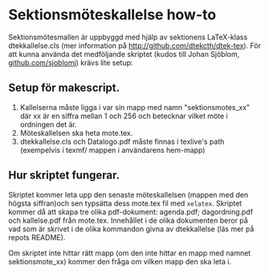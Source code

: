 # Sektionsmöteskallelse how-to

Sektionsmötesmallen är uppbyggd med hjälp av sektionens LaTeX-klass dtekkallelse.cls (mer information på http://github.com/dtekcth/dtek-tex).
För att kunna använda det medföljande skriptet (kudos till Johan Sjöblom, [github.com/sjoblomj](https://github.com/sjoblomj)) krävs lite setup:

## Setup för makescript.
1. Kallelserna måste ligga i var sin mapp med namn "sektionsmotes_xx" där xx är en siffra mellan 1 och 256 och betecknar vilket möte i ordningen det är.
2. Möteskallelsen ska heta mote.tex.
3. dtekkallelse.cls och Datalogo.pdf måste finnas i texlive's path (exempelvis i texmf/ mappen i användarens hem-mapp)

## Hur skriptet fungerar.
Skriptet kommer leta upp den senaste möteskallelsen (mappen med den högsta siffran)och sen typsätta dess mote.tex fil med `xelatex`. Skriptet kommer då att skapa tre olika pdf-dokument: agenda.pdf; dagordning.pdf och kallelse.pdf från mote.tex.
Innehållet i de olika dokumenten beror på vad som är skrivet i de olika kommandon givna av dtekkallelse (läs mer på repots README).

Om skriptet inte hittar rätt mapp (om den inte hittar en mapp med namnet sektionsmote_xx) kommer den fråga om vilken mapp den ska leta i.
